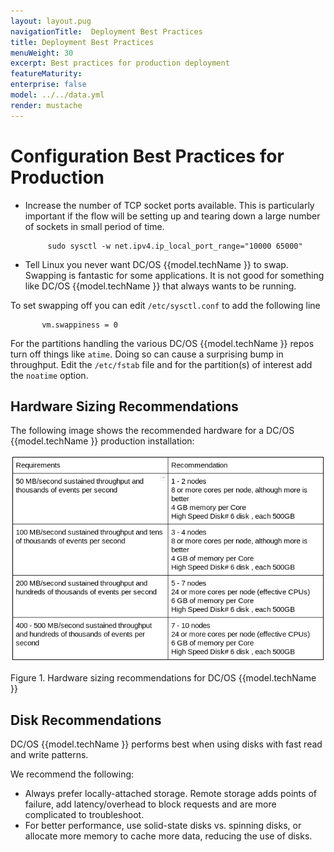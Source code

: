 ```yaml
---
layout: layout.pug
navigationTitle:  Deployment Best Practices
title: Deployment Best Practices
menuWeight: 30
excerpt: Best practices for production deployment
featureMaturity:
enterprise: false
model: ../../data.yml
render: mustache
---
```


# Configuration Best Practices for Production

- Increase the number of TCP socket ports available. This is particularly important if the flow will be setting up and tearing down a large number of sockets in small period of time.

           sudo sysctl -w net.ipv4.ip_local_port_range="10000 65000"

- Tell Linux you never want DC/OS {{model.techName }} to swap. Swapping is fantastic for some applications. It is not good for something like DC/OS {{model.techName }} that always wants to be running.

To set swapping off you can edit `/etc/sysctl.conf` to add the following line

           vm.swappiness = 0

For the partitions handling the various DC/OS {{model.techName }} repos turn off things like `atime`. Doing so can cause a surprising bump in throughput. Edit the `/etc/fstab` file and for the partition(s) of interest add the `noatime` option.

## Hardware Sizing Recommendations

The following image shows the recommended hardware for a DC/OS {{model.techName }} production installation:

[<img src="../img/HardwareRecommendation.png" alt="Hardware Recommendation" width="700"/>](../img/HardwareRecommendation.png)

Figure 1. Hardware sizing recommendations for DC/OS {{model.techName }}

## Disk Recommendations

DC/OS {{model.techName }} performs best when using disks with fast read and write patterns.

We recommend the following:

- Always prefer locally-attached storage. Remote storage adds points of failure, add latency/overhead to block requests and are more complicated to troubleshoot.  
- For better performance, use solid-state disks vs. spinning disks, or allocate more memory to cache more data, reducing the use of disks.
